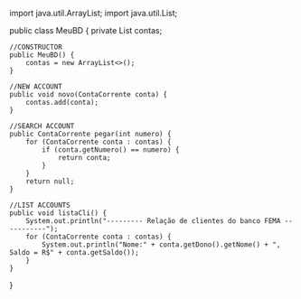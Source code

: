 import java.util.ArrayList;
import java.util.List;

public class MeuBD {
    private List<ContaCorrente> contas;

    //CONSTRUCTOR
    public MeuBD() {
        contas = new ArrayList<>();
    }

    //NEW ACCOUNT
    public void novo(ContaCorrente conta) {
        contas.add(conta);
    }

    //SEARCH ACCOUNT
    public ContaCorrente pegar(int numero) {
        for (ContaCorrente conta : contas) {
            if (conta.getNumero() == numero) {
                return conta;
            }
        }
        return null;
    }

    //LIST ACCOUNTS
    public void listaCli() {
        System.out.println("--------- Relação de clientes do banco FEMA -----------");
        for (ContaCorrente conta : contas) {
            System.out.println("Nome:" + conta.getDono().getNome() + ", Saldo = R$" + conta.getSaldo());
        }
    }
}